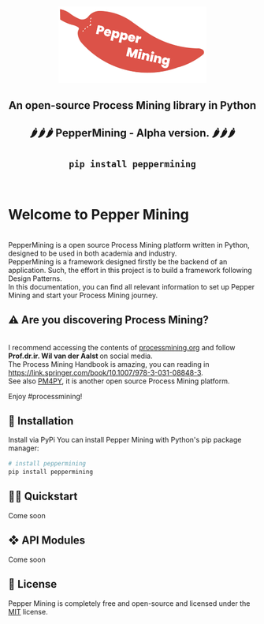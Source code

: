 <div align="center">

<img src="docs/images/logo.png" alt="drawing" width="300"/>

## **An open-source Process Mining library in Python**
## 🌶🌶🌶 **PepperMining - Alpha version. 🌶🌶🌶**
## `pip install peppermining` </br>
</br>

<div align="left">

  # Welcome to Pepper Mining

<br>PepperMining is a open source Process Mining platform written in Python, designed to be used in both academia and industry.
<br>PepperMining is a framework designed firstly be the backend of an application. Such, the effort in this project is to build a framework following Design Patterns.
<br>In this documentation, you can find all relevant information to set up Pepper Mining and start your Process Mining journey.

## <span>&#9888;</span> Are you discovering Process Mining?
<br>I recommend accessing the contents of <a href="https://www.processmining.org/">processmining.org</a> and follow <b>Prof.dr.ir. Wil van der Aalst </b> on social media.
<br>The Process Mining Handbook is amazing, you can reading in https://link.springer.com/book/10.1007/978-3-031-08848-3.
<br>See also <a href="https://pm4py.fit.fraunhofer.de/">PM4PY</a>, it is another open source Process Mining platform.


Enjoy #processmining!

## 🚀 Installation

Install via PyPi
You can install Pepper Mining with Python's pip package manager:

```python
# install peppermining
pip install peppermining
```

## 🏃‍♂️ Quickstart
Come soon
  
## <span>&#10070;</span> API Modules
Come soon
  
## 📝 License
Pepper Mining is completely free and open-source and licensed under the [MIT](https://github.com/ThoberDetofeno/peppermining/blob/main/LICENSE.txt) license.
